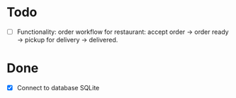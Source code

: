# Todo

- [ ] Functionality: order workflow for restaurant: accept order -> order ready -> pickup for delivery -> delivered.

# Done

- [x] Connect to database SQLite
